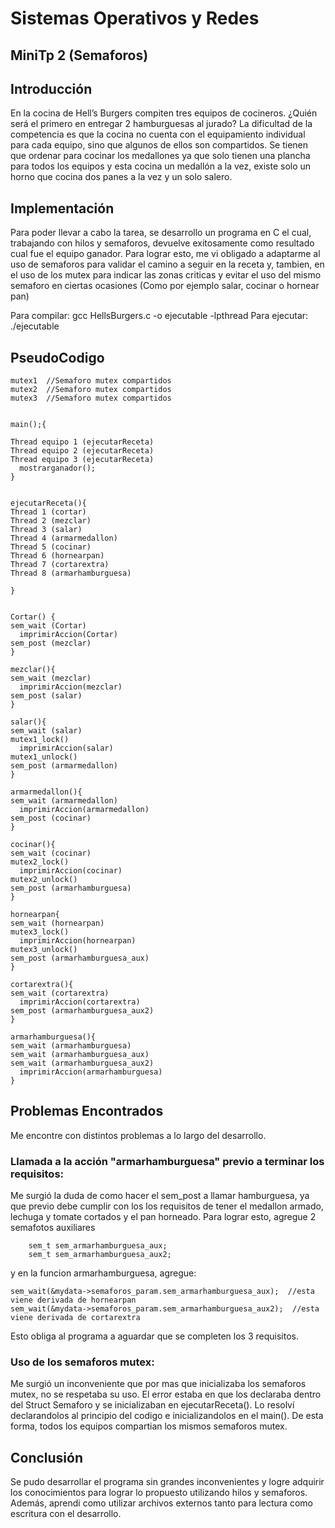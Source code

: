 # Sistemas Operativos y Redes

## MiniTp 2 (Semaforos)

## Introducción
En la cocina de Hell’s Burgers compiten tres equipos de cocineros. ¿Quién será el primero en entregar 2 hamburguesas al jurado?
La dificultad de la competencia es que la cocina no cuenta con el equipamiento individual para cada equipo, sino que algunos de ellos son compartidos. Se tienen que ordenar para cocinar los medallones ya que solo tienen una plancha para todos los equipos y esta cocina un medallón a la vez, existe solo un horno que cocina dos panes a la vez y un solo salero.

## Implementación
Para poder llevar a cabo la tarea, se desarrollo un programa en C el cual, trabajando con hilos y semaforos, devuelve exitosamente como resultado cual fue el equipo ganador.
Para lograr esto, me vi obligado a adaptarme al uso de semaforos para validar el camino a seguir en la receta y, tambien, en el uso de los mutex para indicar las zonas criticas y evitar el uso del mismo semaforo en ciertas ocasiones (Como por ejemplo salar, cocinar o hornear pan)

Para compilar:   gcc HellsBurgers.c -o ejecutable -lpthread
Para ejecutar:   ./ejecutable

## PseudoCodigo
```	
mutex1  //Semaforo mutex compartidos 
mutex2  //Semaforo mutex compartidos
mutex3  //Semaforo mutex compartidos 
	

main();{

Thread equipo 1 (ejecutarReceta)
Thread equipo 2 (ejecutarReceta)
Thread equipo 3 (ejecutarReceta)
  mostrarganador();
}


ejecutarReceta(){
Thread 1 (cortar)
Thread 2 (mezclar)
Thread 3 (salar)
Thread 4 (armarmedallon)
Thread 5 (cocinar)
Thread 6 (hornearpan)
Thread 7 (cortarextra)
Thread 8 (armarhamburguesa)

}


Cortar() {
sem_wait (Cortar)
  imprimirAccion(Cortar)
sem_post (mezclar)
}

mezclar(){
sem_wait (mezclar)
  imprimirAccion(mezclar)
sem_post (salar)
}

salar(){
sem_wait (salar)
mutex1_lock()
  imprimirAccion(salar)
mutex1_unlock()
sem_post (armarmedallon)
}

armarmedallon(){
sem_wait (armarmedallon)
  imprimirAccion(armarmedallon)
sem_post (cocinar)
}

cocinar(){
sem_wait (cocinar)
mutex2_lock()
  imprimirAccion(cocinar)
mutex2_unlock()
sem_post (armarhamburguesa)
}

hornearpan{
sem_wait (hornearpan)
mutex3_lock()
  imprimirAccion(hornearpan)
mutex3_unlock()
sem_post (armarhamburguesa_aux)
}

cortarextra(){
sem_wait (cortarextra)
  imprimirAccion(cortarextra)
sem_post (armarhamburguesa_aux2)
}

armarhamburguesa(){
sem_wait (armarhamburguesa)
sem_wait (armarhamburguesa_aux)
sem_wait (armarhamburguesa_aux2)
  imprimirAccion(armarhamburguesa)
}
```
	
  
## Problemas Encontrados
Me encontre con distintos problemas a lo largo del desarrollo.
### Llamada a la acción "armarhamburguesa" previo a terminar los requisitos: 
Me surgió la duda de como hacer el sem_post a llamar hamburguesa, ya que previo debe cumplir con los los requisitos de tener el medallon armado, lechuga y tomate cortados y el pan horneado. Para lograr esto, agregue 2 semafotos auxiliares 
```
	sem_t sem_armarhamburguesa_aux;
	sem_t sem_armarhamburguesa_aux2;
 ```
y en la funcion armarhamburguesa, agregue:

```sem_wait(&mydata->semaforos_param.sem_armarhamburguesa);   //esta viene derivada de cocinar 
sem_wait(&mydata->semaforos_param.sem_armarhamburguesa_aux);  //esta viene derivada de hornearpan   
sem_wait(&mydata->semaforos_param.sem_armarhamburguesa_aux2);  //esta viene derivada de cortarextra  
```
Esto obliga al programa a aguardar que se completen los 3 requisitos.

### Uso de los semaforos mutex: 
Me surgió un inconveniente que por mas que inicializaba los semaforos mutex, no se respetaba su uso. El error estaba en que los declaraba dentro del Struct Semaforo y se inicializaban en ejecutarReceta(). Lo resolví declarandolos al principio del codigo e inicializandolos en el main(). De esta forma, todos los equipos compartian los mismos semaforos mutex.
  

## Conclusión
Se pudo desarrollar el programa sin grandes inconvenientes y logre adquirir los conocimientos para lograr lo propuesto utilizando hilos y semaforos. Además, aprendi como utilizar archivos externos tanto para lectura como escritura con el desarrollo.

